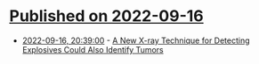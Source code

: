 # [Published on 2022-09-16](index.md)

* [2022-09-16, 20:39:00](https://soylentnews.org/article.pl?sid=22/09/16/0246219&from=rss) - [A New X-ray Technique for Detecting Explosives Could Also Identify Tumors](https://soylentnews.org/article.pl?sid=22/09/16/0246219&from=rss)
